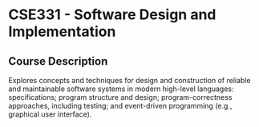 # CSE331 - Software Design and Implementation

## Course Description
Explores concepts and techniques for design and construction of reliable and maintainable software systems in modern high-level languages: specifications; program structure and design; program-correctness approaches, including testing; and event-driven programming (e.g., graphical user interface).
